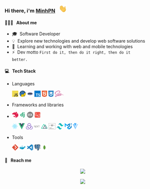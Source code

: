 ### Hi there, i'm [MinhPN](#) &nbsp; <img src="./assets/wave.gif" height="25px">

#### 🧑🏻‍💻 &nbsp; About me

- 🎓 &nbsp;Software Developer
- 💡 &nbsp;Explore new technologies and develop web software solutions
- 💼 &nbsp;Learning and working with web and mobile technologies
- ⚡ &nbsp;Dev motto <code>First do it, then do it right, then do it better.</code>

#### 💻 &nbsp; Tech Stack

- Languages

  <code><img src="./assets/javascript.svg" alt="Javascript" height="20px" /></code>
  <code><img src="./assets/python.png" alt="Python" height="20px" /></code>
  <code><img src="./assets/php.png" alt="PHP" height="20px" /></code>
  <code><img src="./assets/typescript.svg" alt="Typescript" height="20px" /></code>
  <code><img src="./assets/html.svg" alt="HTML5" height="20px" /></code>
  <code><img src="./assets/css.svg" alt="CSS3" height="20px" /></code>
  <code><img src="./assets/sass.svg" alt="SASS/SCSS" height="20px" /></code>

- Frameworks and libraries
- 
  <code><img src="./assets/nestjs.svg" alt="NestJS" height="20px" /></code>
  <code><img src="./assets/django.png" alt="Django" height="20px" /></code>
  <code><img src="./assets/express.png" alt="ExpressJS" height="20px" /></code>
  <code><img src="./assets/laravel.png" alt="Larvel" height="20px" /></code>

  <code><img src="./assets/react.svg" alt="ReactJS" height="20px" /></code>
  <code><img src="./assets/vue.svg" alt="VueJS" height="20px" width="20px" /></code>
  <code><img src="./assets/redux.svg" alt="Redux" height="20px" /></code>
  <code><img src="./assets/next.png" alt="NextJS" height="20px" width="20px" /></code>
  <code><img src="./assets/nuxt.svg" alt="NuxtJS" height="20px" /></code>
  <code><img src="./assets/styled-components.svg" alt="Styled Components" height="20px" width="22px" /></code>
  <code><img src="./assets/tailwindcss.svg" alt="TailwindCSS" height="20px" width="22px" /></code>
  <code><img src="./assets/material-ui.svg" alt="Material UI" height="20px" width="22px" /></code>
  <code><img src="./assets/vuetify.svg" alt="Vuetify" height="20px" /></code>

- Tools

  <code><img src="./assets/git.svg" alt="Git" height="20px" /></code>
  <code><img src="./assets/docker.svg" alt="Docker" height="20px" /></code>
  <code><img src="./assets/vscode.svg" alt="Visual Studio Code" height="20px" /></code>
  <code><img src="./assets/postgresql.svg" alt="PostgreSQL" height="20px" /></code>
  <code><img src="./assets/mongodb.svg" alt="MongoDB" height="20px" /></code>

#### 📇 &nbsp; Reach me

<p align="center">
<!-- <a href="#"><img src="" /></a> -->
<a href="https://twitter.com/phamngocminh76"><img src="https://img.shields.io/twitter/url?style=social&url=https%3A%2F%2Ftwitter.com%2Fphamngocminh76" /></a>
</p>

<div align="center">
  <img height="180em" src="https://github-readme-stats.vercel.app/api?username=minhpn76&show_icons=true&theme=vue-dark&&count_private=true"/>
</div>
